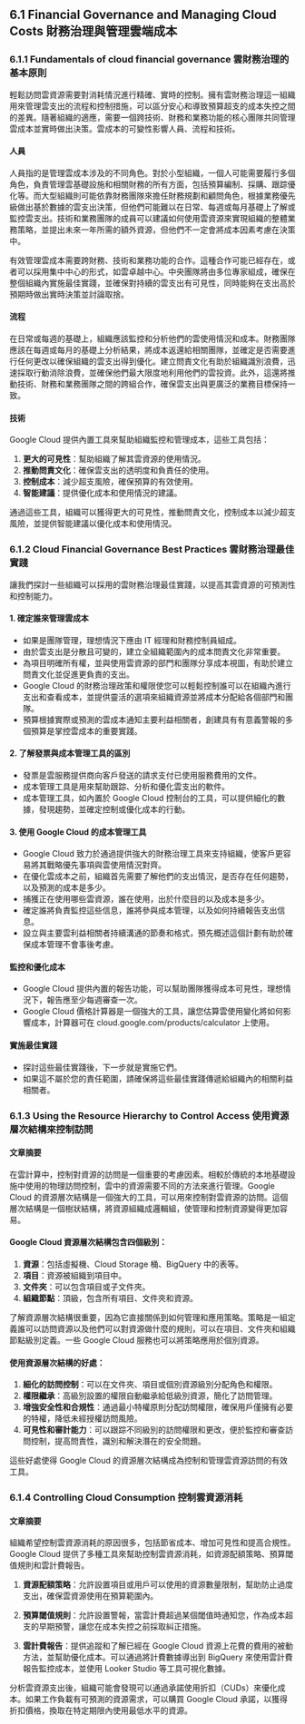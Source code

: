 ## 6.1 Financial Governance and Managing Cloud Costs 財務治理與管理雲端成本

### 6.1.1 Fundamentals of cloud financial governance 雲財務治理的基本原則

輕鬆訪問雲資源需要對消耗情況進行精確、實時的控制。擁有雲財務治理這一組織用來管理雲支出的流程和控制措施，可以區分安心和導致預算超支的成本失控之間的差異。隨著組織的適應，需要一個跨技術、財務和業務功能的核心團隊共同管理雲成本並實時做出決策。雲成本的可變性影響人員、流程和技術。

#### 人員

人員指的是管理雲成本涉及的不同角色。對於小型組織，一個人可能需要履行多個角色，負責管理雲基礎設施和相關財務的所有方面，包括預算編制、採購、跟踪優化等。而大型組織則可能依靠財務團隊來擔任財務規劃和顧問角色，根據業務優先級做出基於數據的雲支出決策，但他們可能難以在日常、每週或每月基礎上了解或監控雲支出。技術和業務團隊的成員可以建議如何使用雲資源來實現組織的整體業務策略，並提出未來一年所需的額外資源，但他們不一定會將成本因素考慮在決策中。

有效管理雲成本需要跨財務、技術和業務功能的合作。這種合作可能已經存在，或者可以採用集中中心的形式，如雲卓越中心。中央團隊將由多位專家組成，確保在整個組織內實施最佳實踐，並確保對持續的雲支出有可見性，同時能夠在支出高於預期時做出實時決策並討論取捨。

#### 流程

在日常或每週的基礎上，組織應該監控和分析他們的雲使用情況和成本。財務團隊應該在每週或每月的基礎上分析結果，將成本返還給相關團隊，並確定是否需要進行任何更改以確保組織的雲支出得到優化。建立問責文化有助於組織識別浪費，迅速採取行動消除浪費，並確保他們最大限度地利用他們的雲投資。此外，這還將推動技術、財務和業務團隊之間的跨組合作，確保雲支出與更廣泛的業務目標保持一致。

#### 技術

Google Cloud 提供內置工具來幫助組織監控和管理成本，這些工具包括：

1. **更大的可見性**：幫助組織了解其雲資源的使用情況。
2. **推動問責文化**：確保雲支出的透明度和負責任的使用。
3. **控制成本**：減少超支風險，確保預算的有效使用。
4. **智能建議**：提供優化成本和使用情況的建議。

通過這些工具，組織可以獲得更大的可見性，推動問責文化，控制成本以減少超支風險，並提供智能建議以優化成本和使用情況。

### 6.1.2 Cloud Financial Governance Best Practices 雲財務治理最佳實踐

讓我們探討一些組織可以採用的雲財務治理最佳實踐，以提高其雲資源的可預測性和控制能力。

#### 1. 確定誰來管理雲成本

-   如果是團隊管理，理想情況下應由 IT 經理和財務控制員組成。
-   由於雲支出是分散且可變的，建立全組織範圍內的成本問責文化非常重要。
-   為項目明確所有權，並與使用雲資源的部門和團隊分享成本視圖，有助於建立問責文化並促進更負責的支出。
-   Google Cloud 的財務治理政策和權限使您可以輕鬆控制誰可以在組織內進行支出和查看成本，並提供靈活的選項來組織資源並將成本分配給各個部門和團隊。
-   預算根據實際或預測的雲成本通知主要利益相關者，創建具有有意義警報的多個預算是掌控雲成本的重要實踐。

#### 2. 了解發票與成本管理工具的區別

-   發票是雲服務提供商向客戶發送的請求支付已使用服務費用的文件。
-   成本管理工具是用來幫助跟踪、分析和優化雲支出的軟件。
-   成本管理工具，如內置於 Google Cloud 控制台的工具，可以提供細化的數據，發現趨勢，並確定控制或優化成本的行動。

#### 3. 使用 Google Cloud 的成本管理工具

-   Google Cloud 致力於通過提供強大的財務治理工具來支持組織，使客戶更容易將其戰略優先事項與雲使用情況對齊。
-   在優化雲成本之前，組織首先需要了解他們的支出情況，是否存在任何趨勢，以及預測的成本是多少。
-   捕獲正在使用哪些雲資源，誰在使用，出於什麼目的以及成本是多少。
-   確定誰將負責監控這些信息，誰將參與成本管理，以及如何持續報告支出信息。
-   設立與主要雲利益相關者持續溝通的節奏和格式，預先概述這個計劃有助於確保成本管理不會事後考慮。

#### 監控和優化成本

-   Google Cloud 提供內置的報告功能，可以幫助團隊獲得成本可見性，理想情況下，報告應至少每週審查一次。
-   Google Cloud 價格計算器是一個強大的工具，讓您估算雲使用變化將如何影響成本，計算器可在 cloud.google.com/products/calculator 上使用。

#### 實施最佳實踐

-   探討這些最佳實踐後，下一步就是實施它們。
-   如果這不屬於您的責任範圍，請確保將這些最佳實踐傳遞給組織內的相關利益相關者。

### 6.1.3 Using the Resource Hierarchy to Control Access 使用資源層次結構來控制訪問

#### 文章摘要

在雲計算中，控制對資源的訪問是一個重要的考慮因素。相較於傳統的本地基礎設施中使用的物理訪問控制，雲中的資源需要不同的方法來進行管理。Google Cloud 的資源層次結構是一個強大的工具，可以用來控制對雲資源的訪問。這個層次結構是一個樹狀結構，將資源組織成邏輯組，使管理和控制資源變得更加容易。

#### Google Cloud 資源層次結構包含四個級別：

1. **資源**：包括虛擬機、Cloud Storage 桶、BigQuery 中的表等。
2. **項目**：資源被組織到項目中。
3. **文件夾**：可以包含項目或子文件夾。
4. **組織節點**：頂級，包含所有項目、文件夾和資源。

了解資源層次結構很重要，因為它直接關係到如何管理和應用策略。策略是一組定義誰可以訪問資源以及他們可以對資源做什麼的規則，可以在項目、文件夾和組織節點級別定義。一些 Google Cloud 服務也可以將策略應用於個別資源。

#### 使用資源層次結構的好處：

1. **細化的訪問控制**：可以在文件夾、項目或個別資源級別分配角色和權限。
2. **權限繼承**：高級別設置的權限自動繼承給低級別資源，簡化了訪問管理。
3. **增強安全性和合規性**：通過最小特權原則分配訪問權限，確保用戶僅擁有必要的特權，降低未經授權訪問風險。
4. **可見性和審計能力**：可以跟踪不同級別的訪問權限和更改，便於監控和審查訪問控制，提高問責性，識別和解決潛在的安全問題。

這些好處使得 Google Cloud 的資源層次結構成為控制和管理雲資源訪問的有效工具。

### 6.1.4 Controlling Cloud Consumption 控制雲資源消耗

#### 文章摘要

組織希望控制雲資源消耗的原因很多，包括節省成本、增加可見性和提高合規性。Google Cloud 提供了多種工具來幫助控制雲資源消耗，如資源配額策略、預算閾值規則和雲計費報告。

1. **資源配額策略**：允許設置項目或用戶可以使用的資源數量限制，幫助防止過度支出，確保雲資源使用在預算範圍內。

2. **預算閾值規則**：允許設置警報，當雲計費超過某個閾值時通知您，作為成本超支的早期預警，讓您在成本失控之前採取糾正措施。

3. **雲計費報告**：提供追蹤和了解已經在 Google Cloud 資源上花費的費用的被動方法，並幫助優化成本。可以通過將計費數據導出到 BigQuery 來使用雲計費報告監控成本，並使用 Looker Studio 等工具可視化數據。

分析雲資源支出後，組織可能會發現可以通過承諾使用折扣（CUDs）來優化成本。如果工作負載有可預測的資源需求，可以購買 Google Cloud 承諾，以獲得折扣價格，換取在特定期限內使用最低水平的資源。

